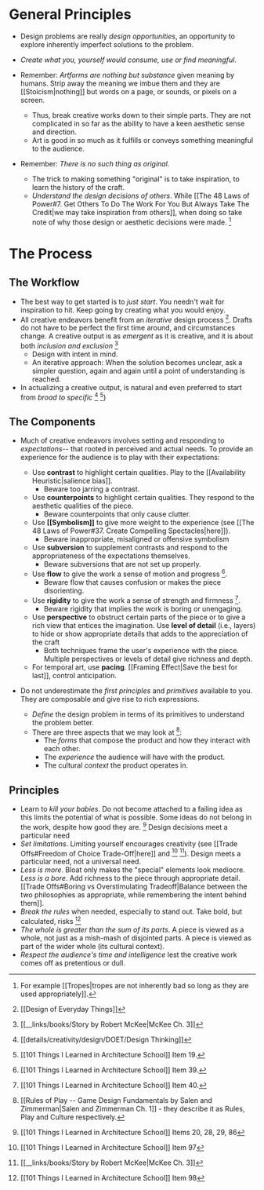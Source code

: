 # General Principles
* Design problems are really *design opportunities*, an opportunity to explore inherently imperfect solutions to the problem. 
* *Create what you, yourself would consume, use or find meaningful*. 

* Remember: *Artforms are nothing but substance* given meaning by humans. Strip away the meaning we imbue them and they are [[Stoicism|nothing]] but words on a page, or sounds, or pixels on a screen.
	* Thus, break creative works down to their simple parts. They are not complicated in so far as the ability to have a keen aesthetic sense and direction.
	* Art is good in so much as it fulfills or conveys something meaningful to the audience. 
* Remember: *There is no such thing as original*. 
	* The trick to making something "original" is to take inspiration, to learn the history of the craft.
	* *Understand the design decisions of others*. While [[The 48 Laws of Power#7. Get Others To Do The Work For You But Always Take The Credit|we may take inspiration from others]], when doing so take note of why those design or aesthetic decisions were made. [^7]
# The Process
## The Workflow
* The best way to get started is to *just start*. You needn't wait for inspiration to hit. Keep going by creating what you would enjoy.
* All creative endeavors benefit from an *iterative* design process [^3]. Drafts do not have to be perfect the first time around, and circumstances change. A creative output is as *emergent* as it is creative, and it is about both *inclusion and exclusion* [^10]
	* Design with intent in mind. 
	* An iterative approach: When the solution becomes unclear, ask a simpler question, again and again until a point of understanding is reached. 
* In actualizing a creative output, is natural and even preferred to start from *broad to specific* [^1] [^2])

## The Components
* Much of creative endeavors involves setting and responding to *expectations*-- that rooted in perceived and actual needs. To provide an experience for the audience is to play with their expectations:
	* Use **contrast** to highlight certain qualities. Play to the [[Availability Heuristic|salience bias]]. 
		* Beware too jarring a contrast.
	* Use **counterpoints** to highlight certain qualities. They respond to the aesthetic qualities of the piece.
		* Beware counterpoints that only cause clutter.
	* Use **[[Symbolism]]** to give more weight to the experience (see [[The 48 Laws of Power#37. Create Compelling Spectacles|here]]). 
		* Beware inappropriate, misaligned or offensive symbolism
	* Use **subversion** to supplement contrasts and respond to the appropriateness of the expectations themselves.
		* Beware subversions that are not set up properly.
	* Use **flow** to give the work a sense of motion and progress [^5].  
		* Beware flow that causes confusion or makes the piece disorienting.
	* Use **rigidity** to give the work a sense of strength and firmness [^6]. 
		* Beware rigidity that implies the work is boring or unengaging.
	* Use **perspective** to obstruct certain parts of the piece or to give a rich view that entices the imagination. Use **level of detail** (i.e., layers) to hide or show appropriate details that adds to the appreciation of the craft
		* Both techniques frame the user's experience with the piece. Multiple perspectives or levels of detail give richness and depth.
	* For temporal art, use **pacing**. [[Framing Effect|Save the best for last]], control anticipation.

* Do not underestimate the *first principles* and *primitives* available to you. They are composable and give rise to rich expressions.
	* *Define* the design problem in terms of its primitives to understand the problem better.
	* There are three aspects that we may look at [^11]:
		* The *forms* that compose the product and how they interact with each other.
		* The *experience* the audience will have with the product.
		* The cultural *context* the product operates in. 

## Principles
* Learn to *kill your babies*. Do not become attached to a failing idea as this limits the potential of what is possible.  Some ideas do not belong in the work, despite how good they are. [^4] Design decisions meet a particular need 
* *Set limitations*. Limiting yourself encourages creativity (see [[Trade Offs#Freedom of Choice Trade-Off|here]] and [^8] [^10]). Design meets a particular need, not a universal need.
* *Less is more*. Bloat only makes the "special" elements look mediocre. *Less is a bore*. Add richness to the piece through appropriate detail. [[Trade Offs#Boring vs Overstimulating Tradeoff|Balance between the two philosophies as appropriate, while remembering the intent behind them]].
* *Break the rules* when needed, especially to stand out. Take bold, but calculated, risks [^9]
* *The whole is greater than the sum of its parts*. A piece is viewed as a whole, not just as a mish-mash of disjointed parts. A piece is viewed as part of the wider whole (its cultural context).
* *Respect the audience's time and intelligence* lest the creative work comes off as pretentious or dull.


[^1]: [[details/creativity/design/DOET/Design Thinking]]
[^2]: [[101 Things I Learned in Architecture School]] Item 19.
[^3]: [[Design of Everyday Things]]
[^4]: [[101 Things I Learned in Architecture School]] Items 20, 28, 29, 86
[^5]: [[101 Things I Learned in Architecture School]] Item 39.
[^6]: [[101 Things I Learned in Architecture School]] Item 40.
[^7]: For example [[Tropes|tropes are not inherently bad so long as they are used appropriately]].
[^8]: [[101 Things I Learned in Architecture School]] Item 97
[^9]: [[101 Things I Learned in Architecture School]] Item 98
[^10]: [[__links/books/Story by Robert McKee|McKee Ch. 3]]
[^11]: [[Rules of Play -- Game Design Fundamentals by Salen and Zimmerman|Salen and Zimmerman Ch. 1]] - they describe it as Rules, Play and Culture respectively.